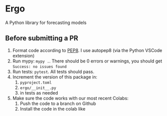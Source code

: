 # Ergo

A Python library for forecasting models

## Before submitting a PR
1. Format code according to [PEP8](https://www.python.org/dev/peps/pep-0008/). I use autopep8 (via the Python VSCode extension)
2. Run mypy: `mypy .`. There should be 0 errors or warnings, you should get `Success: no issues found`
3. Run tests: `pytest`. All tests should pass.
3. Increment the version of this package in:
    1. `pyproject.toml`
    2. `ergo/__init__.py`
    3. in tests as needed
4. Make sure the code works with our most recent Colabs:
    1. Push the code to a branch on Github
    2. Install the code in the colab like 

